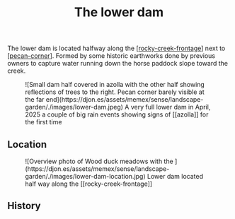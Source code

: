﻿---
backlinks:
- title: Wood duck meadows
  url: /memex/sense/landscape-garden/wood-duck-meadows.html
- title: Asparagus africanus (Climbing asparagus fern)
  url: /memex/sense/landscape-garden/plants/asparagus-africanus.html
- title: Azola
  url: /memex/sense/landscape-garden/plants/azolla.html
- title: Corymbia Torelliana (Cadaghi)"
  url: /memex/sense/landscape-garden/plants/corymbia-torelliana.html
- title: Loquat on the lower dam
  url: /memex/sense/landscape-garden/individual-plants/loquat-lower-dam.html
- title: Individual plants
  url: /memex/sense/landscape-garden/individual-plants/individual-plants.html
tags: gardens, landscape
title: The lower dam
type: zone
---
The lower dam is located halfway along the [[rocky-creek-frontage]] next to [[pecan-corner]]. Formed by some historic earthworks done by previous owners to capture water running down the horse paddock slope toward the creek.

<figure markdown>
![Small dam half covered in azolla with the other half showing reflections of trees to the right. Pecan corner barely visible at the far end](https://djon.es/assets/memex/sense/landscape-garden/./images/lower-dam.jpeg)
<caption>A very full lower dam in April, 2025 a couple of big rain events showing signs of [[azolla]] for the first time</caption>
</figure>

## Location

<figure markdown>
![Overview photo of Wood duck meadows with the ](https://djon.es/assets/memex/sense/landscape-garden/./images/lower-dam-location.jpg)
<caption>Lower dam located half way along the [[rocky-creek-frontage]]</caption>
</figure>

## History


[//begin]: # "Autogenerated link references for markdown compatibility"
[rocky-creek-frontage]: rocky-creek-frontage "Rocky Creek Frontage"
[pecan-corner]: pecan-corner "Pecan corner"
[//end]: # "Autogenerated link references"